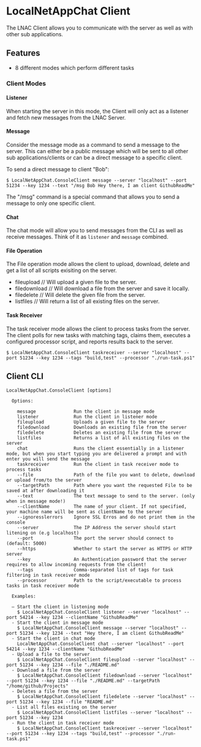 # LocalNetAppChat Client

The LNAC Client allows you to communicate with the server as well as with other sub applications.

## Features

- 8 different modes which perform different tasks

### Client Modes

#### Listener

When starting the server in this mode, the Client will only act as a listener and fetch new messages from the LNAC Server.

#### Message

Consider the message mode as a command to send a message to the server. This can either be a public message which will be sent to all other sub applications/clients or can be a direct message to a specific client.

To send a direct message to client "Bob":

```
$ LocalNetAppChat.ConsoleClient message --server "localhost" --port 51234 --key 1234 --text "/msg Bob Hey there, I am client GithubReadMe"
```

The "/msg" command is a special command that allows you to send a message to only one specific client.

#### Chat

The chat mode will allow you to send messages from the CLI as well as receive messages. Think of it as `listener` and `message` combined.

#### File Operation

The File operation mode allows the client to upload, download, delete and get a list of all scripts exisiting on the server.

- fileupload // Will upload a given file to the server.
- filedownload // Will download a file from the server and save it locally.
- filedelete // Will delete the given file from the server.
- listfiles // Will return a list of all existing files on the server.

#### Task Receiver

The task receiver mode allows the client to process tasks from the server. The client polls for new tasks with matching tags, claims them, executes a configured processor script, and reports results back to the server.

```
$ LocalNetAppChat.ConsoleClient taskreceiver --server "localhost" --port 51234 --key 1234 --tags "build,test" --processor "./run-task.ps1"
```

## Client CLI

```console
LocalNetAppChat.ConsoleClient [options]

  Options:

    message              Run the client in message mode
    listener             Run the client in listener mode
    fileupload           Uploads a given file to the server
    filedownload         Downloads an existing file from the server
    filedelete           Deletes an existing file from the server
    listfiles            Returns a list of all existing files on the server
    chat                 Runs the client essentially in a listener mode, but when you start typing you are delivered a prompt and with    enter you will send the message
    taskreceiver         Run the client in task receiver mode to process tasks
    --file               Path of the file you want to delete, download or upload from/to the server
    --targetPath         Path where you want the requested File to be saved at after downloading it
    --text               The text message to send to the server. (only when in message mode!)
    --clientName         The name of your client. If not specified, your machine name will be sent as clientName to the server
    --ignoresslerrors    Ignore SSL Erros and do not print them in the console
    --server             The IP Address the server should start litening on (e.g localhost)
    --port               The port the server should connect to (default: 5000)
    --https              Whether to start the server as HTTPS or HTTP server
    --key                An Authentication password that the server requires to allow incoming requests from the client!
    --tags               Comma-separated list of tags for task filtering in task receiver mode
    --processor          Path to the script/executable to process tasks in task receiver mode

  Examples:

  – Start the client in listening mode
    $ LocalNetAppChat.ConsoleClient listener --server "localhost" --port 54214 --key 1234 --clientName "GithubReadMe"
  - Start the client in message mode
    $ LocalNetAppChat.ConsoleClient message --server "localhost" --port 51234 --key 1234 --text "Hey there, I am client GithubReadMe"
  - Start the client in chat mode
    LocalNetAppChat.ConsoleClient chat --server "localhost" --port 54214 --key 1234 --clientName "GithubReadMe"
  - Upload a file to the server
    $ LocalNetAppChat.ConsoleClient fileupload --server "localhost" --port 51234 --key 1234 --file "./README.md"
  - Download a file from the server
    $ LocalNetAppChat.ConsoleClient filedownload --server "localhost" --port 51234 --key 1234 --file "./README.md" --targetPath "/home/github/Projects"
  - Deletes a file from the server
    $ LocalNetAppChat.ConsoleClient filedelete --server "localhost" --port 51234 --key 1234 --file "README.md"
  - List all files existing on the server
    $ LocalNetAppChat.ConsoleClient listfiles --server "localhost" --port 51234 --key 1234
  - Run the client in task receiver mode
    $ LocalNetAppChat.ConsoleClient taskreceiver --server "localhost" --port 51234 --key 1234 --tags "build,test" --processor "./run-task.ps1"

```
